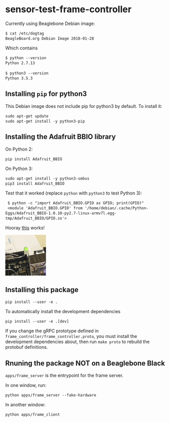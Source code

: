 # sensor-test-frame-controller

Currently using Beaglebone Debian image:

    $ cat /etc/dogtag
    BeagleBoard.org Debian Image 2018-01-28

Which contains

    $ python --version
    Python 2.7.13

    $ python3 --version
    Python 3.5.3


## Installing `pip` for python3

This Debian image does not include pip for python3 by default.  To install it:

    sudo apt-get update
    sudo apt-get install -y python3-pip

## Installing the Adafruit BBIO library


On Python 2:

    pip install Adafruit_BBIO

On Python 3:

    sudo apt-get install -y python3-smbus
    pip3 install Adafruit_BBIO

  Test that it worked (replace `python` with `python3` to test Python 3):

     $ python -c "import Adafruit_BBIO.GPIO as GPIO; print(GPIO)"
     <module 'Adafruit_BBIO.GPIO' from '/home/debian/.cache/Python-Eggs/Adafruit_BBIO-1.0.10-py2.7-linux-armv7l.egg-tmp/Adafruit_BBIO/GPIO.so'>

Hooray [this](https://learn.adafruit.com/blinking-an-led-with-beaglebone-black/the-python-console) works!

![](images/led.gif)


## Installing this package

    pip install --user -e .

To automatically install the development dependencies

    pip install --user -e .[dev]

If you change the gRPC prototype defined in `frame_controller/frame_controller.proto`, you must install the development dependencies about, then run `make proto` to rebuild the protobuf definitions.


## Rnuning the package NOT on a Beaglebone Black

`apps/frame_server` is the entrypoint for the frame server.

In one window, run:

    python apps/frame_server --fake-hardware

In another window:

    python apps/frame_client
